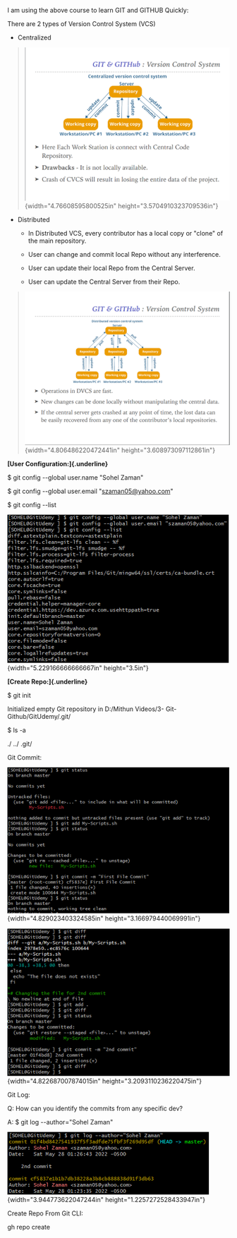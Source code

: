 I am using the above course to learn GIT and GITHUB Quickly:

There are 2 types of Version Control System (VCS)

-   Centralized

> ![](./images/media/image1.png){width="4.76608595800525in"
> height="3.5704910323709536in"}

-   Distributed

    -   In Distributed VCS, every contributor has a local copy or
        "clone" of the main repository.

    -   User can change and commit local Repo without any interference.

    -   User can update their local Repo from the Central Server.

    -   User can update the Central Server from their Repo.

> ![](./images/media/image2.png){width="4.806486220472441in"
> height="3.608973097112861in"}

**[User Configuration:]{.underline}**

\$ git config \--global user.name \"Sohel Zaman\"

\$ git config \--global user.email \"szaman05@yahoo.com\"

\$ git config \--list

![](./images/media/image3.png){width="5.229166666666667in"
height="3.5in"}

**[Create Repo:]{.underline}**

\$ git init

Initialized empty Git repository in D:/Mithun Videos/3-
Git-Github/GitUdemy/.git/

\$ ls -a

./ ../ .git/

Git Commit:

![](./images/media/image4.png){width="4.829023403324585in"
height="3.166979440069991in"}

![](./images/media/image5.png){width="4.822687007874015in"
height="3.2093110236220475in"}

Git Log:

Q: How can you identify the commits from any specific dev?

A: \$ git log \--author=\"Sohel Zaman\"

![](./images/media/image6.png){width="3.944773622047244in"
height="1.2257272528433947in"}

Create Repo From Git CLI:

gh repo create
